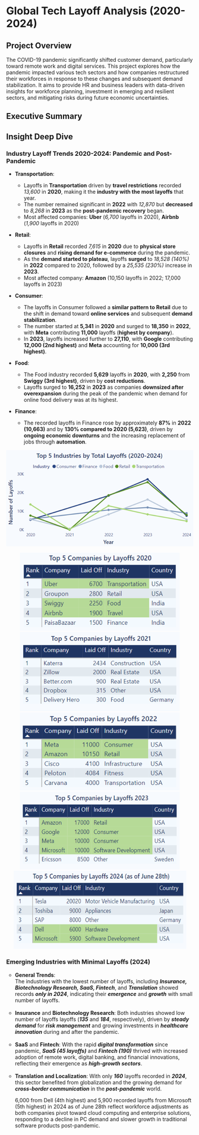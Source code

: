 # Global Tech Layoff Analysis (2020-2024)

## Project Overview
The COVID-19 pandemic significantly shifted customer demand, particularly toward remote work and digital services. This project explores how the pandemic impacted various tech sectors and how companies restructured their workforces in response to these changes and subsequent demand stabilization. It aims to provide HR and business leaders with data-driven insights for workforce planning, investment in emerging and resilient sectors, and mitigating risks during future economic uncertainties.

## Executive Summary

## Insight Deep Dive

### Industry Layoff Trends 2020-2024: Pandemic and Post-Pandemic 
  
* <strong>Transportation</strong>:
  - Layoffs in **Transportation** driven by **travel restrictions** recorded *13,600* in **2020**, making it the **industry with the most layoffs** that year.
  - The number remained significant in **2022** with *12,870* but **decreased** to *8,268* in **2023** as the **post-pandemic recovery** began.
  - Most affected companies: **Uber** (*6,700* layoffs in 2020), **Airbnb** (*1,900* layoffs in 2020)
  
* <strong>Retail</strong>:
   - Layoffs in **Retail** recorded *7,615* in **2020** due to **physical store closures** and **rising demand for e-commerce** during the pandemic. 
   - As the **demand started to plateau**, layoffs **surged** to *18,528 (140%)* in **2022** compared to 2020, followed by a *25,535 (230%)* increase in **2023**.
   - Most affected company: **Amazon** (10,150 layoffs  in 2022; 17,000 layoffs in 2023)

* <strong>Consumer</strong>:
  - The layoffs in Consumer followed a **similar pattern to Retail** due to the shift in demand toward **online services** and subsequent **demand stabilization**. 
  - The number started at **5,341** in **2020** and surged to **18,350** in **2022**, with **Meta** contributing **11,000** layoffs (**highest by company**). 
  - In **2023**, layoffs increased further to **27,110**, with **Google** contributing **12,000 (2nd highest)** and **Meta** accounting for **10,000 (3rd highest)**.  

* <strong>Food</strong>:
  - The Food industry recorded **5,629** layoffs in **2020**, with **2,250** from **Swiggy (3rd highest)**, driven by **cost reductions**.
  - Layoffs surged to **16,252** in **2023** as companies **downsized after overexpansion** during the peak of the pandemic when demand for online food delivery was at its highest.

* <strong>Finance</strong>:
  - The recorded layoffs in Finance rose by approximately **87%** in **2022 (10,663)** and by **130% compared to 2020 (5,623)**, driven by **ongoing economic downturns** and the increasing replacement of jobs through **automation**.


<p align="center">
  <img src="Screenshots/Top5Industry.png" alt="Top 5 Industry" width="600"/>
</p>


<p align="center">
  <img src="Screenshots/Top5Company2020.png" alt="Top 5 Company 2020" width="430", height = "210",style="display: inline-block;"/>
  <img src="Screenshots/Top5Company2021.png" alt="Top 5 Company 2021" width="430",height = "210", style="display: inline-block;"/>
  <img src="Screenshots/Top5Company2022.png" alt="Top 5 Company 2022" width="430", height = "210", style="display: inline-block;"/>
  <img src="Screenshots/Top5Company2023.png" alt="Top 5 Company 2023" width="430", height = "210", style="display: inline-block;"/>
  <img src="Screenshots/Top5Company2024.png" alt="Top 5 Company 2024" width="465", height = "210", style="display: inline-block;"/>
</p>

  

 ### Emerging Industries with Minimal Layoffs (2024)
<ul style="list-style-type: circle; font-weight: light;">
 <li>
  <strong>General Trends</strong>: <br/>
   The industries with the lowest number of layoffs, including <em><strong>Insurance, Biotechnology Research, SaaS, Fintech</em></strong>, and <em><strong>Translation</em></strong> showed records <em><strong>only in 2024</em></strong>, indicating their <em><strong>emergence</em></strong> and <em><strong>growth</em></strong> with small number of layoffs.
  </li>
  <br/>
  
  <li>
  <strong>Insurance</strong> and <strong>Biotechnology Research</strong>: Both industries showed low number of layoffs layoffs (<em><strong>135</em></strong> and <em><strong>184</em></strong>, respectively), driven by <em><strong>steady demand</em></strong> for <em><strong>risk management</em></strong> and growing investments in <em><strong>healthcare innovation</em></strong> during and after the pandemic.
    </li>
  <br/>

  <li>
<strong>SaaS</strong> and <strong>Fintech</strong>: With the rapid <em><strong>digital transformation</em></strong> since pandemic, <em><strong>SaaS (45 layoffs)</em></strong> and <em><strong>Fintech (190)</em></strong> thrived with increased adoption of remote work, digital banking, and financial innovations, reflecting their emergence as <em><strong>high-growth sectors</em></strong>.
    </li>
  <br/>

  <li>
<strong>Translation and Localization</strong>: With only <em><strong>160</em></strong> layoffs recorded in <em><strong>2024</em></strong>, this sector benefited from globalization and the growing demand for <em><strong>cross-border communication</em></strong> in the <em><strong>post-pandemic</em></strong> world.
    </li>

  6,000 from Dell (4th highest) and 5,900 recorded layoffs from Microsoft (5th highest) in 2024 as of June 28th reflect workforce adjustments as both companies pivot toward cloud computing and enterprise solutions, responding to a decline in PC demand and slower growth in traditional software products post-pandemic.
  <br/>
  </ul>


